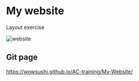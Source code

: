 # My website 
Layout exercise 

![website](http://recordit.co/xhhJowkuUx/gif/notify)

## Git page
https://wowsushi.github.io/AC-training/My-Website/

